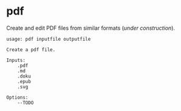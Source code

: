 # pdf

Create and edit PDF files from similar formats (*under construction*).

```
usage: pdf inputfile outputfile

Create a pdf file.

Inputs:
    .pdf
    .md
    .doku
    .epub
    .svg

Options:
    --TODO

```

